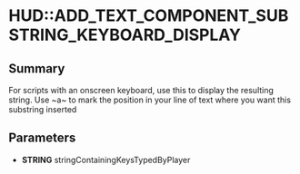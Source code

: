 # HUD::ADD_TEXT_COMPONENT_SUBSTRING_KEYBOARD_DISPLAY

## Summary
For scripts with an onscreen keyboard, use this to display the resulting string.
Use ~a~ to mark the position in your line of text where you want this substring inserted

## Parameters
* **STRING** stringContainingKeysTypedByPlayer